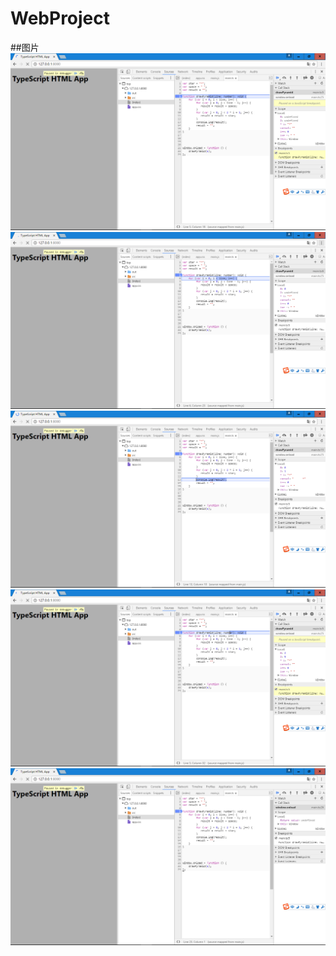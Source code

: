 # WebProject

##图片
![](https://github.com/GuardLDW/HelloWorld/blob/master/image/scream1.png)
![](https://github.com/GuardLDW/HelloWorld/blob/master/image/scream2.png)
![](https://github.com/GuardLDW/HelloWorld/blob/master/image/scream3.png)
![](https://github.com/GuardLDW/HelloWorld/blob/master/image/scream4.png)
![](https://github.com/GuardLDW/HelloWorld/blob/master/image/scream5.png)
